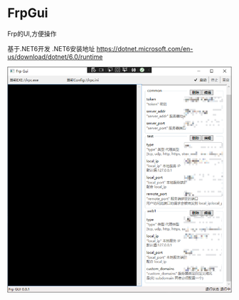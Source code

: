 # FrpGui

Frp的UI,方便操作

基于.NET6开发
.NET6安装地址 https://dotnet.microsoft.com/en-us/download/dotnet/6.0/runtime


![演示](./Snipaste_2022-03-12_00-00-10.png)